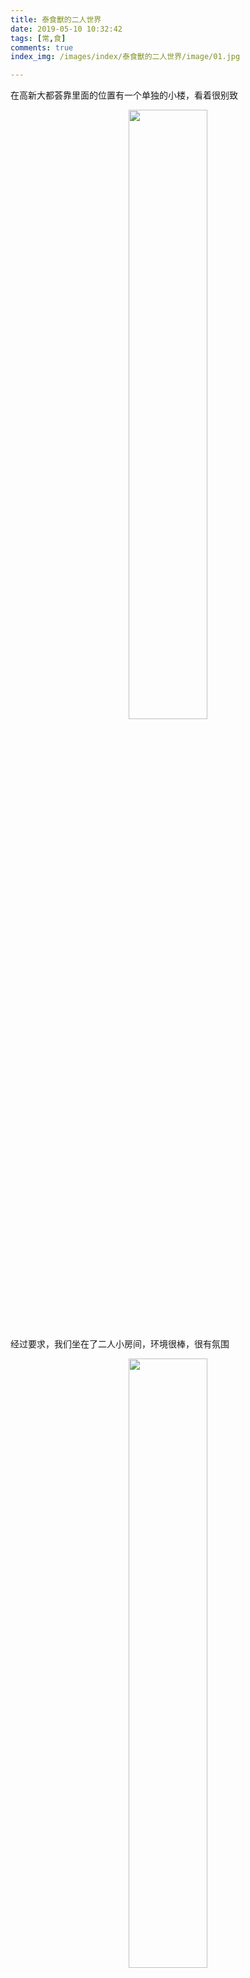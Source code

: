 ```yaml
---
title: 泰食獸的二人世界
date: 2019-05-10 10:32:42
tags: [常,食]
comments: true
index_img: /images/index/泰食獸的二人世界/image/01.jpg

---
```


在高新大都荟靠里面的位置有一个单独的小楼，看着很别致
<div align="center">
<img src="泰食獸的二人世界/image/01.jpg" width = "50%" height = "50%"/>
</div>

经过要求，我们坐在了二人小房间，环境很棒，很有氛围
<div align="center">
<img src="泰食獸的二人世界/image/02.jpg" width = "50%" height = "50%"/>
</div>

<div align="center">
<img src="泰食獸的二人世界/image/03.jpg" width = "50%" height = "50%"/>
</div>

<div align="center">
<img src="泰食獸的二人世界/image/04.jpg" width = "50%" height = "50%"/>
</div>

